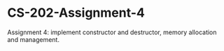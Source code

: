 # CS-202-Assignment-4
Assignment 4: implement constructor and destructor, memory allocation and management.
